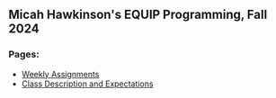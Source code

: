Micah Hawkinson's EQUIP Programming, Fall 2024
---
### Pages:
* [Weekly Assignments](assignments.md)
* [Class Description and Expectations](expectations.md)